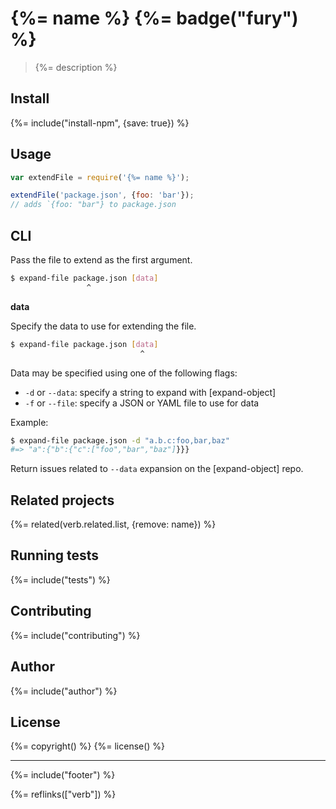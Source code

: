 # {%= name %} {%= badge("fury") %}

> {%= description %}

## Install
{%= include("install-npm", {save: true}) %}

<!-- toc -->

## Usage

```js
var extendFile = require('{%= name %}');

extendFile('package.json', {foo: 'bar'});
// adds `{foo: "bar"} to package.json
```

## CLI

Pass the file to extend as the first argument. 

```sh
$ expand-file package.json [data]
                 ^
```

**data**

Specify the data to use for extending the file. 

```sh
$ expand-file package.json [data]
                             ^
```

Data may be specified using one of the following flags:

- `-d` or  `--data`: specify a string to expand with [expand-object]
- `-f` or  `--file`: specify a JSON or YAML file to use for data

Example:

```sh
$ expand-file package.json -d "a.b.c:foo,bar,baz"
#=> "a":{"b":{"c":["foo","bar","baz"]}}}
```

Return issues related to `--data` expansion on the [expand-object] repo.


## Related projects
{%= related(verb.related.list, {remove: name}) %}  

## Running tests
{%= include("tests") %}

## Contributing
{%= include("contributing") %}

## Author
{%= include("author") %}

## License
{%= copyright() %}
{%= license() %}

***

{%= include("footer") %}

{%= reflinks(["verb"]) %}